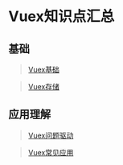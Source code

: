 # Vuex知识点汇总

## 基础

> [Vuex基础](知识笔记/大前端/Vue/Vuex/Vuex基础.md)

> [Vuex存储](知识笔记/大前端/Vue/Vuex/Vuex存储.md)

## 应用理解

> [Vuex问题驱动](知识笔记/大前端/Vue/Vuex/Vuex问题驱动.md)

> [Vuex常见应用](知识笔记/大前端/Vue/Vuex/Vuex常见应用.md)

